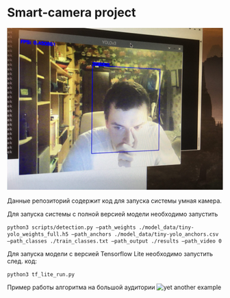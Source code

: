 # Smart-camera project
![example detect](example.jpg)

Данные репозиторий содержит код для запуска системы умная камера.




Для запуска системы с полной версией модели необходимо запустить 

```
python3 scripts/detection.py —path_weights ./model_data/tiny-yolo_weights_full.h5 —path_anchors ./model_data/tiny-yolo_anchors.csv —path_classes ./train_classes.txt —path_output ./results —path_video 0
```


Для запуска модели с версией Tensorflow Lite необходимо запустить след. код:
```
python3 tf_lite_run.py
```

Пример работы алгоритма на большой аудитории
![yet another example](https://sun9-41.userapi.com/c855036/v855036216/1d8c32/1O5PEQ3o8EM.jpg)